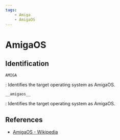 ```yaml
---
tags:
    - Amiga
    - AmigaOS
---
```

# AmigaOS

## Identification

`AMIGA`

:   Identifies the target operating system as AmigaOS.

`__amigaos__`

:   Identifies the target operating system as AmigaOS.

## References

- [AmigaOS - Wikipedia](https://en.wikipedia.org/wiki/AmigaOS)
